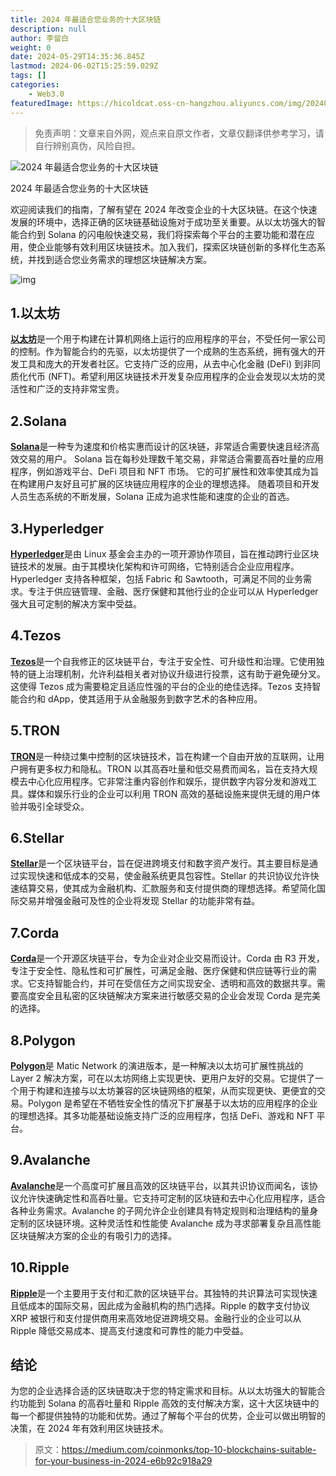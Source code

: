 ```yaml
---
title: 2024 年最适合您业务的十大区块链
description: null
author: 李留白
weight: 0
date: 2024-05-29T14:35:36.845Z
lastmod: 2024-06-02T15:25:59.029Z
tags: []
categories:
    - Web3.0
featuredImage: https://hicoldcat.oss-cn-hangzhou.aliyuncs.com/img/202405292236376.jpeg
---
```


>免责声明：文章来自外网，观点来自原文作者，文章仅翻译供参考学习，请自行辨别真伪，风险自担。

![2024 年最适合您业务的十大区块链](https://hicoldcat.oss-cn-hangzhou.aliyuncs.com/img/202405292236376.jpeg)

2024 年最适合您业务的十大区块链

欢迎阅读我们的指南，了解有望在 2024 年改变企业的十大区块链。在这个快速发展的环境中，选择正确的区块链基础设施对于成功至关重要。从以太坊强大的智能合约到 Solana 的闪电般快速交易，我们将探索每个平台的主要功能和潜在应用，使企业能够有效利用区块链技术。加入我们，探索区块链创新的多样化生态系统，并找到适合您业务需求的理想区块链解决方案。

![img](https://hicoldcat.oss-cn-hangzhou.aliyuncs.com/img/202405292236958.png)

## 1.以太坊

[**以太坊**](https://ethereum.org/en/)是一个用于构建在计算机网络上运行的应用程序的平台，不受任何一家公司的控制。作为智能合约的先驱，以太坊提供了一个成熟的生态系统，拥有强大的开发工具和庞大的开发者社区。它支持广泛的应用，从去中心化金融 (DeFi) 到非同质化代币 (NFT)。希望利用区块链技术开发复杂应用程序的企业会发现以太坊的灵活性和广泛的支持非常宝贵。

## 2.Solana

[**Solana**](https://solana.com/)是一种专为速度和价格实惠而设计的区块链，非常适合需要快速且经济高效交易的用户。 Solana 旨在每秒处理数千笔交易，非常适合需要高吞吐量的应用程序，例如游戏平台、DeFi 项目和 NFT 市场。 它的可扩展性和效率使其成为旨在构建用户友好且可扩展的区块链应用程序的企业的理想选择。 随着项目和开发人员生态系统的不断发展，Solana 正成为追求性能和速度的企业的首选。

## 3.Hyperledger

[**Hyperledger**](https://www.hyperledger.org/)是由 Linux 基金会主办的一项开源协作项目，旨在推动跨行业区块链技术的发展。由于其模块化架构和许可网络，它特别适合企业应用程序。Hyperledger 支持各种框架，包括 Fabric 和 Sawtooth，可满足不同的业务需求。专注于供应链管理、金融、医疗保健和其他行业的企业可以从 Hyperledger 强大且可定制的解决方案中受益。

## 4.Tezos

[**Tezos**](https://tezos.com/)是一个自我修正的区块链平台，专注于安全性、可升级性和治理。它使用独特的链上治理机制，允许利益相关者对协议升级进行投票，这有助于避免硬分叉。这使得 Tezos 成为需要稳定且适应性强的平台的企业的绝佳选择。Tezos 支持智能合约和 dApp，使其适用于从金融服务到数字艺术的各种应用。

## 5.TRON

[**TRON**](https://tron.network/)是一种绕过集中控制的区块链技术，旨在构建一个自由开放的互联网，让用户拥有更多权力和隐私。TRON 以其高吞吐量和低交易费而闻名，旨在支持大规模去中心化应用程序。它非常注重内容创作和娱乐，提供数字内容分发和游戏工具。媒体和娱乐行业的企业可以利用 TRON 高效的基础设施来提供无缝的用户体验并吸引全球受众。

## 6.Stellar

[**Stellar**](https://stellar.org/)是一个区块链平台，旨在促进跨境支付和数字资产发行。其主要目标是通过实现快速和低成本的交易，使金融系统更具包容性。Stellar 的共识协议允许快速结算交易，使其成为金融机构、汇款服务和支付提供商的理想选择。希望简化国际交易并增强金融可及性的企业将发现 Stellar 的功能非常有益。

## 7.Corda

[**Corda**](https://corda.net/)是一个开源区块链平台，专为企业对企业交易而设计。Corda 由 R3 开发，专注于安全性、隐私性和可扩展性，可满足金融、医疗保健和供应链等行业的需求。它支持智能合约，并可在受信任方之间实现安全、透明和高效的数据共享。需要高度安全且私密的区块链解决方案来进行敏感交易的企业会发现 Corda 是完美的选择。

## 8.Polygon

[**Polygon**](https://polygon.technology/)是 Matic Network 的演进版本，是一种解决以太坊可扩展性挑战的 Layer 2 解决方案，可在以太坊网络上实现更快、更用户友好的交易。它提供了一个用于构建和连接与以太坊兼容的区块链网络的框架，从而实现更快、更便宜的交易。Polygon 是希望在不牺牲安全性的情况下扩展基于以太坊的应用程序的企业的理想选择。其多功能基础设施支持广泛的应用程序，包括 DeFi、游戏和 NFT 平台。

## 9.Avalanche

[**Avalanche**](https://www.avax.network/)是一个高度可扩展且高效的区块链平台，以其共识协议而闻名，该协议允许快速确定性和高吞吐量。它支持可定制的区块链和去中心化应用程序，适合各种业务需求。Avalanche 的子网允许企业创建具有特定规则和治理结构的量身定制的区块链环境。这种灵活性和性能使 Avalanche 成为寻求部署复杂且高性能区块链解决方案的企业的有吸引力的选择。

## 10.Ripple

[**Ripple**](https://ripple.com/)是一个主要用于支付和汇款的区块链平台。其独特的共识算法可实现快速且低成本的国际交易，因此成为金融机构的热门选择。Ripple 的数字支付协议 XRP 被银行和支付提供商用来高效地促进跨境交易。金融行业的企业可以从 Ripple 降低交易成本、提高支付速度和可靠性的能力中受益。

## 结论

为您的企业选择合适的区块链取决于您的特定需求和目标。从以太坊强大的智能合约功能到 Solana 的高吞吐量和 Ripple 高效的支付解决方案，这十大区块链中的每一个都提供独特的功能和优势。通过了解每个平台的优势，企业可以做出明智的决策，在 2024 年有效利用区块链技术。

> 原文：https://medium.com/coinmonks/top-10-blockchains-suitable-for-your-business-in-2024-e6b92c918a29


